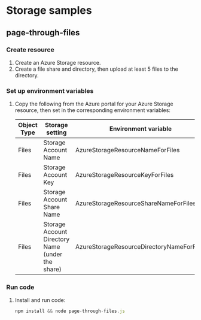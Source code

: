# Storage samples

## page-through-files

### Create resource

1. Create an Azure Storage resource. 
1. Create a file share and directory, then upload at least 5 files to the directory.

### Set up environment variables

1. Copy the following from the Azure portal for your Azure Storage resource, then set in the corresponding environment variables:

    |Object Type|Storage setting|Environment variable|
    |--|--|--|
    |Files| Storage Account Name|AzureStorageResourceNameForFiles|
    |Files| Storage Account Key|AzureStorageResourceKeyForFiles|
    |Files| Storage Account Share Name|AzureStorageResourceShareNameForFiles|
    |Files| Storage Account Directory Name (under the share)|AzureStorageResourceDirectoryNameForFiles|


### Run code

1. Install and run code:

    ```javascript
    npm install && node page-through-files.js
    ```